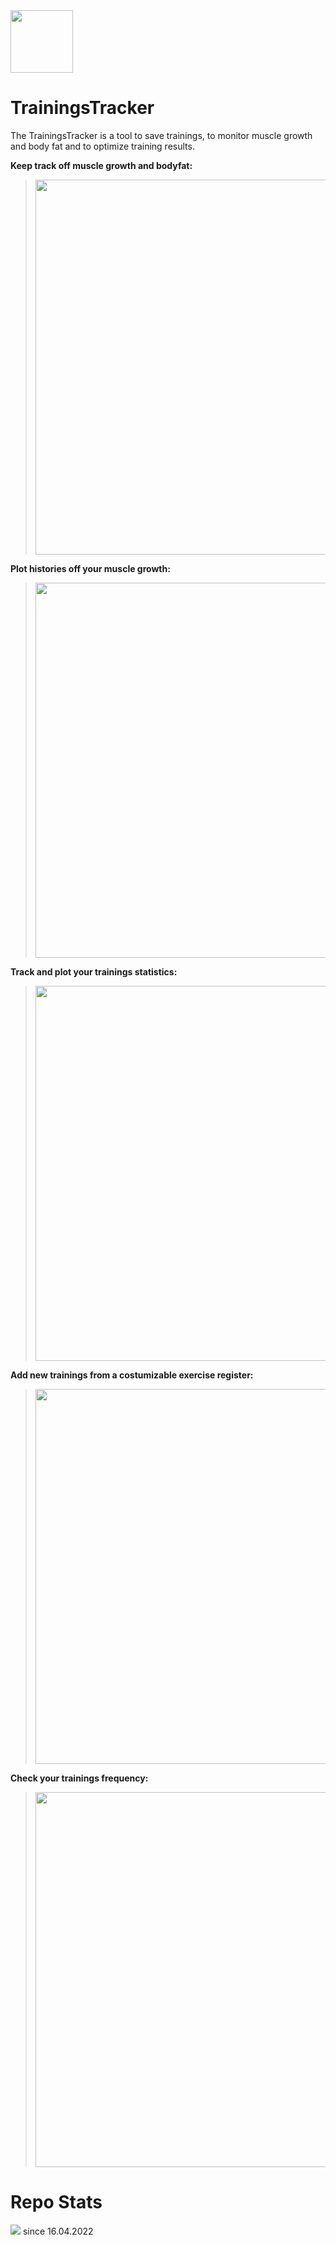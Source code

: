 <img src="https://github.com/sascha-kirch/TrainingsTracker/blob/master/TrainigsTracker/imgs/logo.png" width="100" />

# TrainingsTracker
The TrainingsTracker is a tool to save trainings, to monitor muscle growth and body fat and to optimize training results. 

**Keep track off muscle growth and bodyfat:**
> <img src="https://github.com/sascha-kirch/TrainingsTracker/blob/master/TrainigsTracker/imgs/body_stat.PNG" width="600" />

**Plot histories off your muscle growth:**
> <img src="https://github.com/sascha-kirch/TrainingsTracker/blob/master/TrainigsTracker/imgs/body_part_stat.PNG" width="600" />

**Track and plot your trainings statistics:**
> <img src="https://github.com/sascha-kirch/TrainingsTracker/blob/master/TrainigsTracker/imgs/exercise_stat.PNG" width="600" />

**Add new trainings from a costumizable exercise register:**
> <img src="https://github.com/sascha-kirch/TrainingsTracker/blob/master/TrainigsTracker/imgs/add_training.PNG" width="600" />

**Check your trainings frequency:**
> <img src="https://github.com/sascha-kirch/TrainingsTracker/blob/master/TrainigsTracker/imgs/time_stat.PNG" width="600" />

# Repo Stats
![](https://komarev.com/ghpvc/?username=saschakirchtrainingstracker&color=yellow) since 16.04.2022

